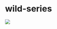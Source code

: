 # wild-series
[![](https://www.pngitem.com/pimgs/m/528-5288626_click-to-watch-video-hd-png-download.png)](https://drive.google.com/open?id=1zcwSox7OiEamd0ikZTCUb68JmuO_xUrd)
